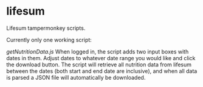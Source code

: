 # lifesum
Lifesum tampermonkey scripts.

Currently only one working script:  

*getNutritionData.js* When logged in, the script adds two input boxes with dates in them. Adjust dates to whatever date range you would like and click the download button. The script will retrieve all nutrition data from lifesum between the dates (both start and end date are inclusive), and when all data is parsed a JSON file will automatically be downloaded.
